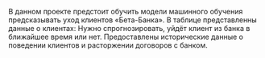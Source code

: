В данном проекте предстоит обучить модели машинного обучения предсказывать уход клиентов «Бета-Банка». В таблице представленны данные о клиентах:
Нужно спрогнозировать, уйдёт клиент из банка в ближайшее время или нет. Предоставлены исторические данные о поведении клиентов и расторжении договоров с банком.

